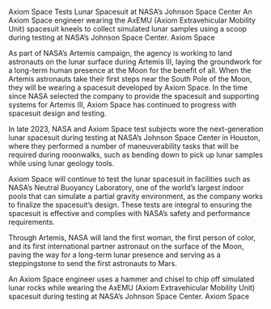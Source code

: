 Axiom Space Tests Lunar Spacesuit at NASA’s Johnson Space Center 
 An Axiom Space engineer wearing the AxEMU (Axiom Extravehicular Mobility Unit) spacesuit kneels to collect simulated lunar samples using a scoop during testing at NASA’s Johnson Space Center. Axiom Space

As part of NASA’s Artemis campaign, the agency is working to land astronauts on the lunar surface during Artemis III, laying the groundwork for a long-term human presence at the Moon for the benefit of all. When the Artemis astronauts take their first steps near the South Pole of the Moon, they will be wearing a spacesuit developed by Axiom Space. In the time since NASA selected the company to provide the spacesuit and supporting systems for Artemis III, Axiom Space has continued to progress with spacesuit design and testing.

In late 2023, NASA and Axiom Space test subjects wore the next-generation lunar spacesuit during testing at NASA’s Johnson Space Center in Houston, where they performed a number of maneuverability tasks that will be required during moonwalks, such as bending down to pick up lunar samples while using lunar geology tools.

Axiom Space will continue to test the lunar spacesuit in facilities such as NASA’s Neutral Buoyancy Laboratory, one of the world’s largest indoor pools that can simulate a partial gravity environment, as the company works to finalize the spacesuit’s design. These tests are integral to ensuring the spacesuit is effective and complies with NASA’s safety and performance requirements.

Through Artemis, NASA will land the first woman, the first person of color, and its first international partner astronaut on the surface of the Moon, paving the way for a long-term lunar presence and serving as a steppingstone to send the first astronauts to Mars.

An Axiom Space engineer uses a hammer and chisel to chip off simulated lunar rocks while wearing the AxEMU (Axiom Extravehicular Mobility Unit) spacesuit during testing at NASA’s Johnson Space Center. Axiom Space